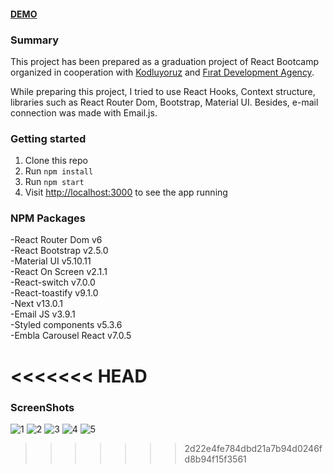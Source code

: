 #### [DEMO](https://personal-portfolio-sertacgultekin.netlify.app)


### Summary

This project has been prepared as a graduation project of React Bootcamp organized in cooperation with [Kodluyoruz](https://kodluyoruz.org/tr/kodluyoruz/) and [Fırat Development Agency](https://fka.gov.tr).

While preparing this project, I tried to use React Hooks, Context structure, libraries such as React Router Dom, Bootstrap, Material UI. Besides, e-mail connection was made with Email.js.

### Getting started

1. Clone this repo
2. Run `npm install`
3. Run `npm start`
4. Visit [http://localhost:3000](http://localhost:3000) to see the app running

### NPM Packages

-React Router Dom v6 <br>
-React Bootstrap v2.5.0 <br>
-Material UI v5.10.11 <br>
-React On Screen v2.1.1 <br>
-React-switch v7.0.0 <br>
-React-toastify v9.1.0 <br>
-Next v13.0.1 <br>
-Email JS v3.9.1 <br>
-Styled components v5.3.6 <br>
-Embla Carousel React v7.0.5 <br>

<<<<<<< HEAD
=======
### ScreenShots

![1](https://user-images.githubusercontent.com/96946069/201525161-9847b8bf-5384-4c36-9ed1-3ee91a8c4c1b.png)
![2](https://user-images.githubusercontent.com/96946069/201525170-9d5a9b8a-fcf7-440f-924f-5b11bfc8460c.png)
![3](https://user-images.githubusercontent.com/96946069/201525173-08f809e4-b9d6-46ce-a1ee-e41371bf186a.png)
![4](https://user-images.githubusercontent.com/96946069/201525179-f79b0d48-831a-46c8-b797-4cfff0e05913.png)
![5](https://user-images.githubusercontent.com/96946069/201525193-e930e6e6-6127-40fd-b327-ea95accd5f8d.png)


>>>>>>> 2d22e4fe784dbd21a7b94d0246fd8b94f15f3561



